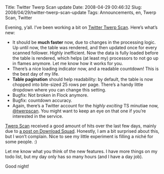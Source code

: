 Title: Twitter Twerp Scan update
Date: 2008-04-29 00:46:32
Slug: 2008/04/29/twitter-twerp-scan-update
Tags: Announcements, en, Twerp Scan, Twitter


Evening, y’all. I’ve been working a bit on [Twitter Twerp Scan][1]. Here’s
what’s new:

  * It should be **much faster** now, due to changes in the processing logic. Up until now, the table was rendered, and then updated once for every scanned follower. Highly inefficient. Now the data is fully loaded before the table is rendered, which helps (at least my) processors to not go up in flames anymore. Let me know how it works for you.
  * There’s a nice loading indicator now, and a readable countdown! This is the best day of my life.
  * **Table pagination** should help readability: by default, the table is now chopped into bite-sized 25 rows per page. There’s a handy little dropdown where you can change this setting.
  * Bugfix: Not broken in Flock anymore.
  * Bugfix: countdown accuracy.
  * Again, there’s a Twitter account for the _highly exciting_ TS minutiae now, [@twerpscan][2]. You might want to keep an eye on that one if you’re interested in the service.

[Twerp Scan][1] received a good amount of hits over the last few days, mainly
due to [a post on Download Squad][3]. Honestly, I am a bit surprised about
this, but I won’t complain. Nice to see my little experiment is filling a
niché for some people. :)

Let me know what you think of the new features. I have more things on my todo
list, but my day only has so many hours (and I have a day job).

Good night!

   [1]: http://twerpscan.com/
   [2]: http://twitter.com/twerpscan
   [3]: http://www.downloadsquad.com/2008/04/27/twitter-twerp-scan-block-twitter-spammers/
